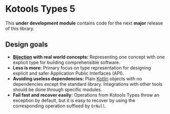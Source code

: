 # Kotools Types 5

This **under development module** contains code for the next **major** release
of this library.

## Design goals

- **[Bijection] with real world concepts:** Representing one concept with one
  explicit type for building comprehensible software.
- **Less is more:** Primary focus on type representation for designing explicit
  and safer Application Public Interfaces (API).
- **Avoiding useless dependencies:** Plain [Kotlin] objects with no dependencies
  except the standard library. Integrations with other tools should be done
  through specific modules.
- **Fail fast and recover easily:** Operations from Kotools Types throw an
  exception by default, but it is easy to recover by using the corresponding
  operation suffixed by `OrNull`.

[bijection]: https://en.wikipedia.org/wiki/Bijection
[kotlin]: https://kotlinlang.org
